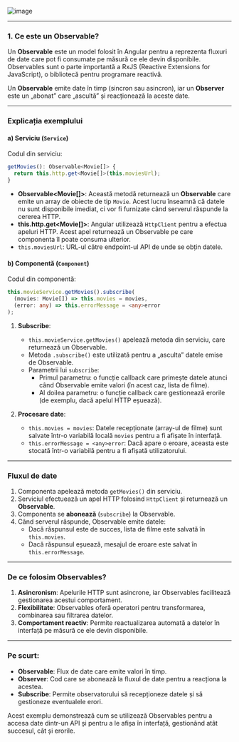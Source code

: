 ![image](https://github.com/user-attachments/assets/8b516f28-eae3-4a91-9ca0-bf211b5a0f63)


---

### **1. Ce este un Observable?**
Un **Observable** este un model folosit în Angular pentru a reprezenta fluxuri de date care pot fi consumate pe măsură ce ele devin disponibile. Observables sunt o parte importantă a RxJS (Reactive Extensions for JavaScript), o bibliotecă pentru programare reactivă.

Un **Observable** emite date în timp (sincron sau asincron), iar un **Observer** este un „abonat” care „ascultă” și reacționează la aceste date.

---

### **Explicația exemplului**

#### **a) Serviciu (`Service`)**
Codul din serviciu:
```typescript
getMovies(): Observable<Movie[]> {
  return this.http.get<Movie[]>(this.moviesUrl);
}
```

- **Observable<Movie[]>**: Această metodă returnează un **Observable** care emite un array de obiecte de tip `Movie`. Acest lucru înseamnă că datele nu sunt disponibile imediat, ci vor fi furnizate când serverul răspunde la cererea HTTP.
- **this.http.get<Movie[]>**: Angular utilizează `HttpClient` pentru a efectua apeluri HTTP. Acest apel returnează un Observable pe care componenta îl poate consuma ulterior.
- `this.moviesUrl`: URL-ul către endpoint-ul API de unde se obțin datele.

#### **b) Componentă (`Component`)**
Codul din componentă:
```typescript
this.movieService.getMovies().subscribe(
  (movies: Movie[]) => this.movies = movies,
  (error: any) => this.errorMessage = <any>error
);
```

1. **Subscribe**:
   - `this.movieService.getMovies()` apelează metoda din serviciu, care returnează un Observable.
   - Metoda `.subscribe()` este utilizată pentru a „asculta” datele emise de Observable.
   - Parametrii lui `subscribe`:
     - Primul parametru: o funcție callback care primește datele atunci când Observable emite valori (în acest caz, lista de filme).
     - Al doilea parametru: o funcție callback care gestionează erorile (de exemplu, dacă apelul HTTP eșuează).

2. **Procesare date**:
   - `this.movies = movies`: Datele recepționate (array-ul de filme) sunt salvate într-o variabilă locală `movies` pentru a fi afișate în interfață.
   - `this.errorMessage = <any>error`: Dacă apare o eroare, aceasta este stocată într-o variabilă pentru a fi afișată utilizatorului.

---

### **Fluxul de date**
1. Componenta apelează metoda `getMovies()` din serviciu.
2. Serviciul efectuează un apel HTTP folosind `HttpClient` și returnează un **Observable**.
3. Componenta se **abonează** (`subscribe`) la Observable.
4. Când serverul răspunde, Observable emite datele:
   - Dacă răspunsul este de succes, lista de filme este salvată în `this.movies`.
   - Dacă răspunsul eșuează, mesajul de eroare este salvat în `this.errorMessage`.

---

### **De ce folosim Observables?**
1. **Asincronism**: Apelurile HTTP sunt asincrone, iar Observables facilitează gestionarea acestui comportament.
2. **Flexibilitate**: Observables oferă operatori pentru transformarea, combinarea sau filtrarea datelor.
3. **Comportament reactiv**: Permite reactualizarea automată a datelor în interfață pe măsură ce ele devin disponibile.

---

### **Pe scurt:**
- **Observable**: Flux de date care emite valori în timp.
- **Observer**: Cod care se abonează la fluxul de date pentru a reacționa la acestea.
- **Subscribe**: Permite observatorului să recepționeze datele și să gestioneze eventualele erori.

Acest exemplu demonstrează cum se utilizează Observables pentru a accesa date dintr-un API și pentru a le afișa în interfață, gestionând atât succesul, cât și erorile.

